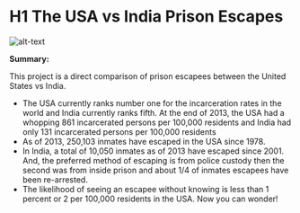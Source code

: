 # H1 The USA vs India Prison Escapes

![alt-text](https://raw.githubusercontent.com/machine-17/Prison_Escapes/master/other/1_bVE1ZeKXbTbb3H5UEuAFAg.jpeg)


**Summary:**

This project is a direct comparison of prison escapees between the United States vs India.

- The USA currently ranks number one for the incarceration rates in the world and India currently ranks fifth. 
At the end of 2013, the USA had a whopping 861 incarcerated persons per 100,000 residents and India had only 131 incarcerated persons per 100,000 residents
- As of 2013, 250,103 inmates have escaped in the USA since 1978.
- In India, a total of 10,050 inmates as of 2013 have escaped since 2001. And, the preferred method of escaping is from police custody then the second was 
from inside prison and about 1/4 of inmates escapees have been re-arrested.
- The likelihood of seeing an escapee without knowing is less than 1 percent or 2 per 100,000 residents in the USA. Now you can wonder!
